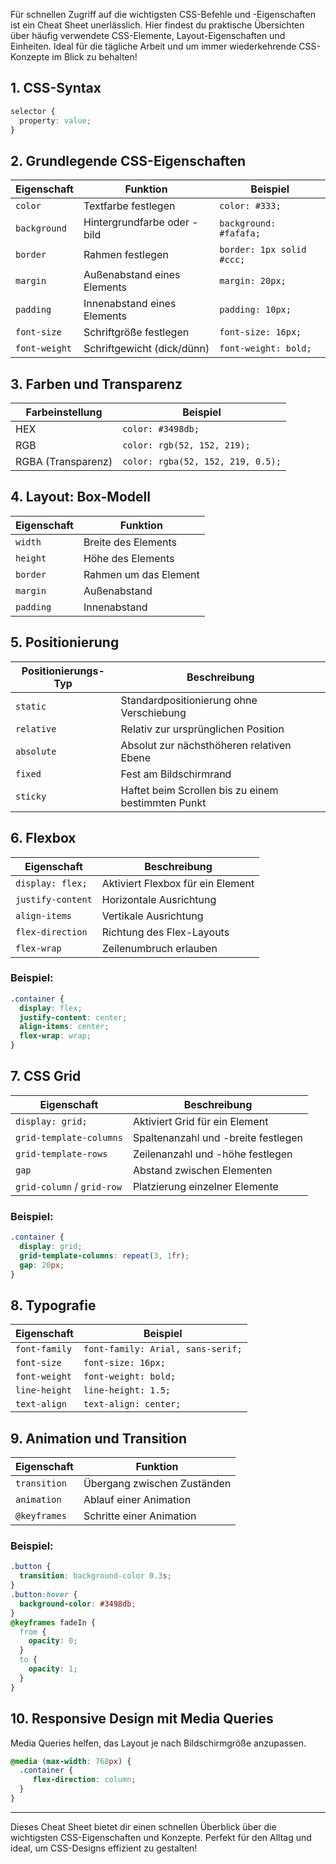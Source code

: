 Für schnellen Zugriff auf die wichtigsten CSS-Befehle und -Eigenschaften ist ein Cheat Sheet unerlässlich. Hier findest du praktische Übersichten über häufig verwendete CSS-Elemente, Layout-Eigenschaften und Einheiten. Ideal für die tägliche Arbeit und um immer wiederkehrende CSS-Konzepte im Blick zu behalten!

## 1. CSS-Syntax
```css
selector {
  property: value;
}
```

## 2. Grundlegende CSS-Eigenschaften

| Eigenschaft   | Funktion                    | Beispiel                  |
| ------------- | --------------------------- | ------------------------- |
| `color`       | Textfarbe festlegen         | `color: #333;`            |
| `background`  | Hintergrundfarbe oder -bild | `background: #fafafa;`    |
| `border`      | Rahmen festlegen            | `border: 1px solid #ccc;` |
| `margin`      | Außenabstand eines Elements | `margin: 20px;`           |
| `padding`     | Innenabstand eines Elements | `padding: 10px;`          |
| `font-size`   | Schriftgröße festlegen      | `font-size: 16px;`        |
| `font-weight` | Schriftgewicht (dick/dünn)  | `font-weight: bold;`      |

## 3. Farben und Transparenz

| Farbeinstellung    | Beispiel                          |
| ------------------ | --------------------------------- |
| HEX                | `color: #3498db;`                 |
| RGB                | `color: rgb(52, 152, 219);`       |
| RGBA (Transparenz) | `color: rgba(52, 152, 219, 0.5);` |

## 4. Layout: Box-Modell

| Eigenschaft | Funktion              |
| ----------- | --------------------- |
| `width`     | Breite des Elements   |
| `height`    | Höhe des Elements     |
| `border`    | Rahmen um das Element |
| `margin`    | Außenabstand          |
| `padding`   | Innenabstand          |

## 5. Positionierung

| Positionierungs-Typ | Beschreibung                                       |
| ------------------- | -------------------------------------------------- |
| `static`            | Standardpositionierung ohne Verschiebung           |
| `relative`          | Relativ zur ursprünglichen Position                |
| `absolute`          | Absolut zur nächsthöheren relativen Ebene          |
| `fixed`             | Fest am Bildschirmrand                             |
| `sticky`            | Haftet beim Scrollen bis zu einem bestimmten Punkt |

## 6. Flexbox

| Eigenschaft       | Beschreibung                      |
| ----------------- | --------------------------------- |
| `display: flex;`  | Aktiviert Flexbox für ein Element |
| `justify-content` | Horizontale Ausrichtung           |
| `align-items`     | Vertikale Ausrichtung             |
| `flex-direction`  | Richtung des Flex-Layouts         |
| `flex-wrap`       | Zeilenumbruch erlauben            |

### Beispiel:

```css
.container {
  display: flex;
  justify-content: center;
  align-items: center;
  flex-wrap: wrap;
}
```

## 7. CSS Grid

| Eigenschaft                | Beschreibung                        |
| -------------------------- | ----------------------------------- |
| `display: grid;`           | Aktiviert Grid für ein Element      |
| `grid-template-columns`    | Spaltenanzahl und -breite festlegen |
| `grid-template-rows`       | Zeilenanzahl und -höhe festlegen    |
| `gap`                      | Abstand zwischen Elementen          |
| `grid-column` / `grid-row` | Platzierung einzelner Elemente      |

### Beispiel:

```css
.container {
  display: grid;
  grid-template-columns: repeat(3, 1fr);
  gap: 20px;
}
```

## 8. Typografie

| Eigenschaft   | Beispiel                          |
| ------------- | --------------------------------- |
| `font-family` | `font-family: Arial, sans-serif;` |
| `font-size`   | `font-size: 16px;`                |
| `font-weight` | `font-weight: bold;`              |
| `line-height` | `line-height: 1.5;`               |
| `text-align`  | `text-align: center;`             |

## 9. Animation und Transition

| Eigenschaft  | Funktion                    |
| ------------ | --------------------------- |
| `transition` | Übergang zwischen Zuständen |
| `animation`  | Ablauf einer Animation      |
| `@keyframes` | Schritte einer Animation    |

### Beispiel:

```css
.button {
  transition: background-color 0.3s;
}
.button:hover {
  background-color: #3498db;
}
@keyframes fadeIn {
  from {
    opacity: 0;
  }
  to {
    opacity: 1;
  }
}
```

## 10. Responsive Design mit Media Queries

Media Queries helfen, das Layout je nach Bildschirmgröße anzupassen.

```css
@media (max-width: 768px) {
  .container {
     flex-direction: column;
  }
}
```

---

Dieses Cheat Sheet bietet dir einen schnellen Überblick über die wichtigsten CSS-Eigenschaften und Konzepte. Perfekt für den Alltag und ideal, um CSS-Designs effizient zu gestalten!